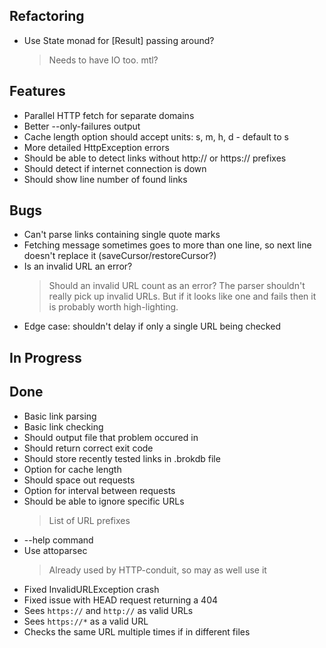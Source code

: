 ## Refactoring

- Use State monad for [Result] passing around?
    > Needs to have IO too. mtl?

## Features

- Parallel HTTP fetch for separate domains
- Better --only-failures output
- Cache length option should accept units: s, m, h, d - default to s
- More detailed HttpException errors
- Should be able to detect links without http:// or https:// prefixes
- Should detect if internet connection is down
- Should show line number of found links

## Bugs

- Can't parse links containing single quote marks
- Fetching message sometimes goes to more than one line, so next line doesn't replace it (saveCursor/restoreCursor?)
- Is an invalid URL an error?
    > Should an invalid URL count as an error? The parser shouldn't really pick up invalid URLs. But if it looks like one and fails then it is probably worth high-lighting.
- Edge case: shouldn't delay if only a single URL being checked

## In Progress


## Done

- Basic link parsing
- Basic link checking
- Should output file that problem occured in
- Should return correct exit code
- Should store recently tested links in .brokdb file
- Option for cache length
- Should space out requests
- Option for interval between requests
- Should be able to ignore specific URLs
    > List of URL prefixes
- --help command
- Use attoparsec
    > Already used by HTTP-conduit, so may as well use it
- Fixed InvalidURLException crash
- Fixed issue with HEAD request returning a 404
- Sees `https://` and `http://` as valid URLs
- Sees `https://*` as a valid URL
- Checks the same URL multiple times if in different files
